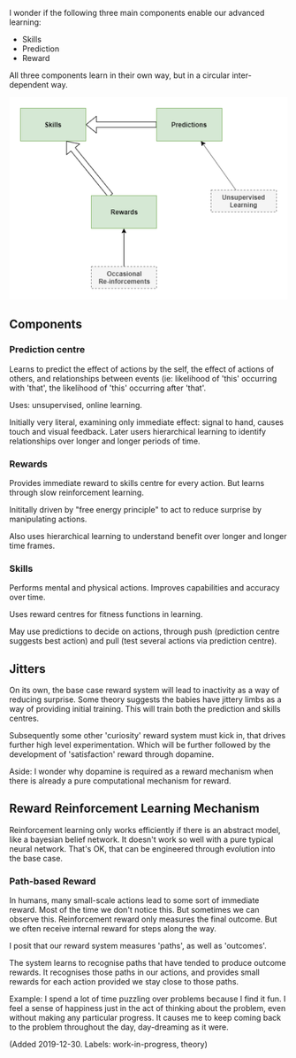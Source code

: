 I wonder if the following three main components enable our advanced learning:
* Skills
* Prediction
* Reward

All three components learn in their own way, but in a circular inter-dependent way.

![possible learning components](files/possible-learning-components.png)

## Components
### Prediction centre
Learns to predict the effect of actions by the self, the effect of actions of others, and relationships between events (ie: likelihood of 'this' occurring with 'that', the likelihood of 'this' occurring after 'that'. 

Uses: unsupervised, online learning.

Initially very literal, examining only immediate effect: signal to hand, causes touch and visual feedback. Later users hierarchical learning to identify relationships over longer and longer periods of time. 

### Rewards
Provides immediate reward to skills centre for every action. But learns through slow reinforcement learning.

Inititally driven by "free energy principle" to act to reduce surprise by manipulating actions. 

Also uses hierarchical learning to understand benefit over longer and longer time frames. 

### Skills
Performs mental and physical actions. Improves capabilities and accuracy over time. 

Uses reward centres for fitness functions in learning.

May use predictions to decide on actions, through push (prediction centre suggests best action) and pull (test several actions via prediction centre).

## Jitters
On its own, the base case reward system will lead to inactivity as a way of reducing surprise. Some theory suggests the babies have jittery limbs as a way of providing initial training. This will train both the prediction and skills centres. 

Subsequently some other 'curiosity' reward system must kick in, that drives further high level experimentation. Which will be further followed by the development of 'satisfaction' reward through dopamine. 

Aside: I wonder why dopamine is required as a reward mechanism when there is already a pure computational mechanism for reward.

## Reward Reinforcement Learning Mechanism 
Reinforcement learning only works efficiently if there is an abstract model, like a bayesian belief network. It doesn't work so well with a pure typical neural network. That's OK, that can be engineered through evolution into the base case. 

### Path-based Reward 
In humans, many small-scale actions lead to some sort of immediate reward. Most of the time we don't notice this. But sometimes we can observe this. Reinforcement reward only measures the final outcome. But we often receive internal reward for steps along the way. 

I posit that our reward system measures 'paths', as well as 'outcomes'. 

The system learns to recognise paths that have tended to produce outcome rewards. It recognises those paths in our actions, and provides small rewards for each action provided we stay close to those paths. 

Example: I spend a lot of time puzzling over problems because I find it fun. I feel a sense of happiness just in the act of thinking about the problem, even without making any particular progress. It causes me to keep coming back to the problem throughout the day, day-dreaming as it were.

(Added 2019-12-30. Labels: work-in-progress, theory)